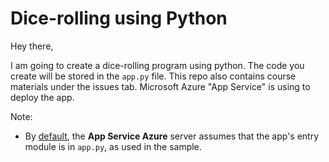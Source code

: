 # Dice-rolling using Python

Hey there, 

I am going to create a dice-rolling program using python. The code you create will be stored in the `app.py` file. This repo also contains course materials under the issues tab. Microsoft Azure "App Service" is using to deploy the app.

Note:
- By [default](https://docs.microsoft.com/en-us/azure/app-service/quickstart-python?tabs=bash&pivots=python-framework-flask), the **App Service Azure** server assumes that the app's entry module is in `app.py`, as used in the sample.

